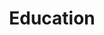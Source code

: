 ---
title: Education
layout: collection
permalink: /education/
collection: education
entries_layout: grid
classes: wide
---